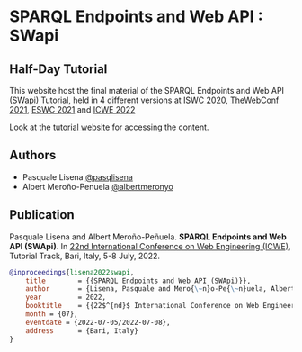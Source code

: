 # SPARQL Endpoints and Web API : SWapi
## Half-Day Tutorial

This website host the final material of the SPARQL Endpoints and Web API (SWapi) Tutorial, held in 4 different versions at [ISWC 2020](https://iswc2020.semanticweb.org/program/tutorials/), [TheWebConf 2021](https://www2021.thewebconf.org/program/tutorials/), [ESWC 2021](https://2021.eswc-conferences.org/workshops-tutorials/) and [ICWE 2022](https://icwe2022.webengineering.org/sparql-endpoints-and-web-api-swapi/)

Look at the [tutorial website](https://api4kg.github.io/swapi-tutorial/) for accessing the content.

## Authors

* Pasquale Lisena [@pasqlisena](https://github.com/pasqLisena)
* Albert Meroño-Penuela [@albertmeronyo](https://github.com/albertmeronyo)

## Publication

Pasquale Lisena and Albert Meroño-Peñuela. **SPARQL Endpoints and Web API (SWApi)**. In [22nd International Conference on Web Engineering (ICWE)](https://icwe2022.webengineering.org/), Tutorial Track, Bari, Italy, 5-8 July, 2022.

```bib
@inproceedings{lisena2022swapi,
	title        = {{SPARQL Endpoints and Web API (SWApi)}},
	author       = {Lisena, Pasquale and Mero{\~n}o-Pe{\~n}uela, Albert and Troncy, Rapha{\"e}l},
	year         = 2022,
	booktitle    = {{22$^{nd}$ International Conference on Web Engineering (ICWE), Tutorial Track}},
	month = {07},
	eventdate = {2022-07-05/2022-07-08},
	address      = {Bari, Italy}
}
```
